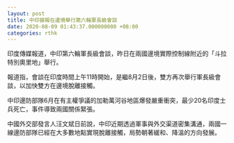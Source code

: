 ```yaml
---
layout: post
title: 中印據報在邊境舉行第六輪軍長級會談
date: 2020-08-09 01:43:37.000000000 +08:00
categories: rthk
---
```


印度傳媒報道，中印第六輪軍長級會談，昨日在兩國邊境實際控制線附近的「斗拉特別奧里地」舉行。

報道指，會談在印度時間上午11時開始，是繼8月2日後，雙方再次舉行軍長級會談，以加快雙方在邊境脫離接觸。

中印邊防部隊6月在有主權爭議的加勒萬河谷地區爆發嚴重衝突，最少20名印度士兵死亡，事件導致兩國關係緊張。

中國外交部發言人汪文斌日前說，中印近期透過軍事與外交渠道密集溝通，兩國一線邊防部隊已經在大多數地點實現脫離接觸，局勢朝著緩和、降溫的方向發展。
